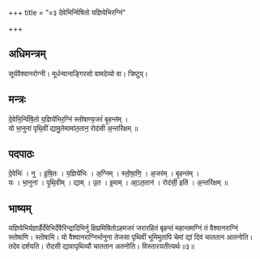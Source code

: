 +++
title = "०३ देवेभिर्न्विषितो यज्ञियेभिरग्निं"

+++
## अधिमन्त्रम्
सूर्यवैश्वानरोग्नी। मूर्धन्वानाङ्गिरसो वामदेव्यो वा। त्रिष्टुप्।

## मन्त्रः
दे॒वेभि॒र्न्वि॑षि॒तो य॒ज्ञिये॑भिर॒ग्निं स्तो॑षाण्य॒जरं॑ बृ॒हन्त॑म् ।  
यो भा॒नुना॑ पृथि॒वीं द्यामु॒तेमामा॑त॒तान॒ रोद॑सी अ॒न्तरि॑क्षम् ॥

## पदपाठः
दे॒वेभिः॑ । नु । इ॒षि॒तः । य॒ज्ञिये॑भिः । अ॒ग्निम् । स्तो॒षा॒णि॒ । अ॒जर॑म् । बृ॒हन्त॑म् ।  
यः । भा॒नुना॑ । पृ॒थि॒वीम् । द्याम् । उ॒त । इ॒माम् । आ॒ऽत॒तान॑ । रोद॑सी॒ इति॑ । अ॒न्तरि॑क्षम् ॥

## भाष्यम्
यज्ञियेभिर्यज्ञार्हैर्देवेभिर्देवैरिन्द्रादिभिर्नु क्षिप्रमिषितोऽहमजरं जरारहितं बृहन्तं महान्तमग्निं तं वैश्वानराग्निं स्तोषाणि। स्तॊषामि। यो वैश्वानराग्निर्भानुना तेजसा पृथिवीं भूमिमुतापि चेमां द्यां दिवं चाततान आतनोति। तदेव दर्शयति। रोदसी द्यावापृथिव्यौ चाततान अतनोति। विस्तारयतीत्यर्थः॥३॥